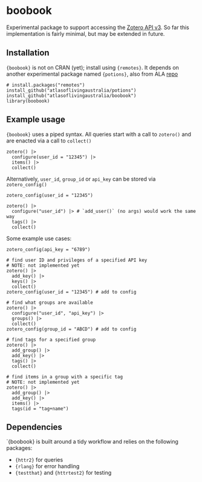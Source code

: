 # boobook
Experimental package to support accessing the 
[Zotero API v3](https://www.zotero.org/support/dev/web_api/v3/start). So far this
implementation is fairly minimal, but may be extended in future.

## Installation
`{boobook}` is not on CRAN (yet); install using `{remotes}`. It depends on another experimental
package named `{potions}`, also from ALA [repo](https://github.com/AtlasOfLivingAustralia/potions)
```
# install.packages("remotes")
install_github("atlasoflivingaustralia/potions")
install_github("atlasoflivingaustralia/boobook")
library(boobook)
```

## Example usage
`{boobook}` uses a piped syntax. All queries start with a call to `zotero()` and
are enacted via a call to `collect()`

```
zotero() |>
  configure(user_id = "12345") |>
  items() |>
  collect()
```

Alternatively, `user_id`, `group_id` or `api_key` can be stored via `zotero_config()`

```
zotero_config(user_id = "12345")

zotero() |>
  configure("user_id") |> # `add_user()` (no args) would work the same way
  tags() |> 
  collect()
```

Some example use cases:
```
zotero_config(api_key = "6789")

# find user ID and privileges of a specified API key
# NOTE: not implemented yet
zotero() |> 
  add_key() |> 
  keys() |>
  collect()
zotero_config(user_id = "12345") # add to config

# find what groups are available
zotero() |> 
  configure("user_id", "api_key") |>
  groups() |> 
  collect()
zotero_config(group_id = "ABCD") # add to config

# find tags for a specified group
zotero() |> 
  add_group() |> 
  add_key() |>
  tags() |> 
  collect()

# find items in a group with a specific tag
# NOTE: not implemented yet
zotero() |> 
  add_group() |> 
  add_key() |>
  items() |> 
  tags(id = "tag+name")
```

## Dependencies

`{boobook} is built around a tidy workflow and relies on the following packages:

- `{httr2}` for queries
- `{rlang}` for error handling
- `{testthat}` and `{httrtest2}` for testing
